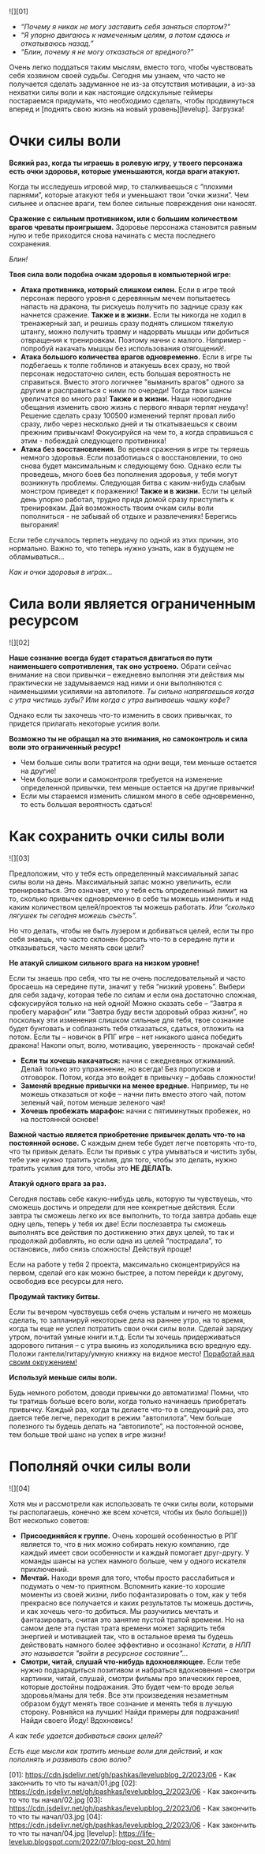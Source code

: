 <!--
Title: Как закончить то, что ты начал
PostId: 1115494321820679626
Published: true
Labels: Записи
-->

![][01]

- *“Почему я никак не могу заставить себя заняться спортом?”*
- *“Я упорно двигаюсь к намеченным целям, а потом сдаюсь и откатываюсь назад.”*
- *“Блин, почему я не могу отказаться от вредного?”*

Очень легко поддаться таким мыслям, вместо того, чтобы чувствовать себя хозяином своей судьбы. Сегодня мы узнаем, что часто не получается сделать задуманное не из-за отсутствия мотивации, а из-за нехватки силы воли и как настоящие олдскульные геймеры постараемся придумать, что необходимо сделать, чтобы продвинуться вперед и [поднять свою жизнь на новый уровень][levelup]. Загрузка!

<!--more-->

# Очки силы воли

**Всякий раз, когда ты играешь в ролевую игру, у твоего персонажа есть очки здоровья, которые уменьшаются, когда враги атакуют.**

Когда ты исследуешь игровой мир, то сталкиваешься с “плохими парнями”, которые атакуют тебя и уменьшают твои “очки жизни”. Чем сильнее и опаснее враги, тем более сильные повреждения они наносят.

**Сражение с сильным противником, или с большим количеством врагов чреваты проигрышем.** Здоровье персонажа становится равным нулю и тебе приходится снова начинать с места последнего сохранения.

*Блин!*

**Твоя сила воли подобна очкам здоровья в компьютерной игре:**

- **Атака противника, который слишком силен.** Если в игре твой персонаж первого уровня с деревянным мечем попытаетесь напасть на дракона, ты рискуешь получить по заднице сразу как начнется сражение. **Также и в жизни.** Если ты никогда не ходил в тренажерный зал, и решишь сразу поднять слишком тяжелую штангу, можно получить травму и надорвать мышцы или добиться отвращения к тренировкам. Поэтому начни с малого. Например - попробуй накачать мышцы без использования отягощений!.
- **Атака большого количества врагов одновременно.** Если в игре ты подбегаешь к толпе гоблинов и атакуешь всех сразу, но твой персонаж недостаточно силен, есть большая вероятность не справиться.  Вместо этого логичнее "выманить врагов" одного за другим и расправиться с ними по очереди! Тогда твои шансы увеличатся во много раз!  **Также и в жизни.** Наши новогодние обещания изменить свою жизнь с первого января терпят неудачу! Решение сделать сразу 100500 изменений терпят провал либо сразу, либо через несколько дней и ты откатываешься к своим прежним привычкам! Фокусируйся на чем то, а когда справишься с этим - побеждай следующего противника!
- **Атака без восстановления.** Во время сражения в игре ты теряешь немного здоровья. Если позаботишься о восстановлении, то оно снова будет максимальным к следующему бою. Однако если ты проведешь, много боев без пополнения здоровья, у тебя могут возникнуть проблемы. Следующая битва с каким-нибудь слабым монстром приведет к поражению! **Также и в жизни.** Если ты целый день упорно работал, трудно придя домой сразу приступить к тренировкам. Дай возможность твоим очкам силы воли пополниться - не забывай об отдыхе и развлечениях! Берегись выгорания!

Если тебе случалось терпеть неудачу по одной из этих причин, это нормально. Важно то, что теперь нужно узнать, как в будущем не обламываться...

*Как и очки здоровья в играх…​*

# Сила воли является ограниченным ресурсом

![][02]

**Наше сознание всегда будет стараться двигаться по пути наименьшего сопротивления, так оно устроено.** Обрати сейчас внимание на свои привычки – ежедневно выполняя эти действия мы практически не задумываемся над ними и они выполняются с наименьшими усилиями на автопилоте. *Ты сильно напрягаешься когда с утра чистишь зубы? Или когда с утра выпиваешь чашку кофе?*

Однако если ты захочешь что-то изменить в своих привычках, то придется прилагать некоторые усилия воли.

**Возможно ты не обращал на это внимания, но самоконтроль и сила воли это ограниченный ресурс!**

- Чем больше силы воли тратится на одни вещи, тем меньше остается на другие!
- Чем больше воли и самоконтроля требуется на изменение определенной привычки, тем меньше остается на другие привычки!
- Если мы стараемся изменить слишком много в себе одновременно, то есть большая вероятность сдаться!

# Как сохранить очки силы воли

![][03]

Предположим, что у тебя есть определенный максимальный запас силы воли на день. Максимальный запас можно увеличить, если тренироваться. Это означает, что у тебя есть определенный лимит на то, сколько привычек одновременно в себе ты можешь изменить и над каким количеством целей/проектов ты можешь работать. *Или “сколько лягушек ты сегодня можешь съесть”.*

Но что делать, чтобы не быть лузером и добиваться целей, если ты про себя знаешь, что часто склонен бросать что-то в середине пути и отказываться, часто менять свои цели?

**Не атакуй слишком сильного врага на низком уровне!** 

Если ты знаешь про себя, что ты не очень последовательный и часто бросаешь на середине пути, значит у тебя “низкий уровень”. Выбери для себя задачу, которая тебе по силам и если она достаточно сложная, сфокусируйся только на ней одной! Можно сказать себе – “Завтра я пробегу марафон” или “Завтра буду вести здоровый образ жизни”, но поскольку эти изменения слишком сильные для тебя, твое сознание будет бунтовать и соблазнять тебя отказаться, сдаться, отложить на потом. Если ты – новичок в РПГ игре – нет никакого шанса победить дракона! Накопи опыт, волю, мотивацию, уверенность - прокачай себя!

- **Если ты хочешь накачаться:** начни с ежедневных отжиманий. Делай только это упражнение, но всегда! Без пропусков и отговорок. Потом, когда это войдет в привычку – добавь сложности!
- **Заменяй вредные привычки на менее вредные.** Например, ты не можешь отказаться от кофе – начни пить вместо этого чай, потом зеленый чай, потом меньше зеленого чая!
- **Хочешь пробежать марафон:** начни с пятиминутных пробежек, но на постоянной основе!

**Важной частью является приобретение привычек делать что-то на постоянной основе.** С каждым днем тебе будет легче повторять что-то, что ты привык делать. Если ты привык с утра умываться и чистить зубы, тебе уже нужно тратить усилия, для того, чтобы это делать, нужно тратить усилия для того, чтобы это **НЕ ДЕЛАТЬ**.

**Атакуй одного врага за раз.** 

Сегодня поставь себе какую-нибудь цель, которую ты чувствуешь, что сможешь достичь и определи для нее конкретные действия. Если завтра ты сможешь легко их все выполнить, то тогда завтра добавь еще одну цель, теперь у тебя их две! Если послезавтра ты сможешь выполнять все действия по достижению этих двух целей, то так и продолжай добавлять, но если одна из целей “пострадала”, то остановись, либо снизь сложность! Действуй проще!

Если на работе у тебя 2 проекта, максимально сконцентрируйся на первом, сделай его как можно быстрее, а потом перейди к другому, освободив все ресурсы для него.

**Продумай тактику битвы.** 

Если ты вечером чувствуешь себя очень усталым и ничего не можешь сделать, то запланируй некоторые дела на раннее утро, на то время, когда ты еще не успел потратить свои очки силы воли. Сделай зарядку утром, почитай умные книги и.т.д. Если ты хочешь придерживаться здорового питания – с утра выкинь из холодильника всю вредную еду. Положи гантели/гитару/умную книжку на видное место! [Поработай над своим окружением!](http://nerdistway.blogspot.ru/2014/06/blog-post.html)

**Используй меньше силы воли.** 

Будь немного роботом, доводи привычки до автоматизма! Помни, что ты тратишь больше всего воли, когда только начинаешь приобретать привычку. Каждый раз, когда ты делаете что-то в следующий раз, это дается тебе легче, переходит в режим “автопилота”. Чем больше полезного ты будешь делать на “автопилоте”, на постоянной основе, тем больше твой шанс на успех в игре жизни!

# Пополняй очки силы воли

![][04]

Хотя мы и рассмотрели как использовать те очки силы воли, которыми ты располагаешь, конечно же всем хочется, чтобы их было больше))) Вот несколько советов:

- **Присоединяйся к группе.** Очень хорошей особенностью в РПГ является то, что в них можно собирать некую компанию, где каждый имеет свои особенности и каждый помогает друг-другу. У команды шансы на успех намного больше, чем у одного искателя приключений.
- **Мечтай.** Находи время для того, чтобы просто расслабиться и подумать о чем-то приятном. Вспомнить какие-то хорошие моменты из своей жизни, либо пофантазировать о том, как у тебя прекрасно все получается и каких результатов ты можешь достичь, и как хочешь чего-то добиться. Мы разучились мечтать и фантазировать, считая это занятие пустой тратой времени. Но на самом деле эта пустая трата времени может зарядить тебя энергией и мотивацией так, что в остальное время ты будешь действовать намного более эффективно и осознано! *Кстати, в НЛП это называется "войти в ресурсное состояние"…*
- **Смотри, читай, слушай что-нибудь вдохновляющее.** Если тебе нужно подзарядиться позитивом и набраться вдохновения – смотри картинки, читай, слушай, смотри фильмы про эпических героев, которые достойны подражания. Это будет чем-то вроде зелья здоровья/маны для тебя. Все эти произведения незаметным образом будут менять твое сознание и менять тебя в лучшую сторону. Ровняйся на лучших! Найди примеры для подражания! Найди своего Йоду! Вдохновись!

*А как тебе удается добиваться своих целей?*

*Есть еще мысли как тратить меньше воли для действий, и как пополнять и развивать свою волю?*


[01]: https://cdn.jsdelivr.net/gh/pashkas/levelupblog_2/2023/06 - Как закончить то что ты начал/01.jpg
[02]: https://cdn.jsdelivr.net/gh/pashkas/levelupblog_2/2023/06 - Как закончить то что ты начал/02.jpg
[03]: https://cdn.jsdelivr.net/gh/pashkas/levelupblog_2/2023/06 - Как закончить то что ты начал/03.jpg
[04]: https://cdn.jsdelivr.net/gh/pashkas/levelupblog_2/2023/06 - Как закончить то что ты начал/04.jpg
[levelup]: https://life-levelup.blogspot.com/2022/07/blog-post_20.html
